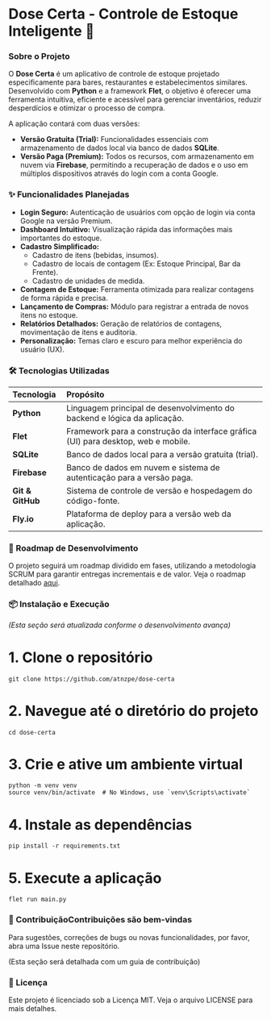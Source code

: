 # Dose Certa - Controle de Estoque Inteligente 🎯

### Sobre o Projeto

O **Dose Certa** é um aplicativo de controle de estoque projetado especificamente para bares, restaurantes e estabelecimentos similares. Desenvolvido com **Python** e a framework **Flet**, o objetivo é oferecer uma ferramenta intuitiva, eficiente e acessível para gerenciar inventários, reduzir desperdícios e otimizar o processo de compra.

A aplicação contará com duas versões:

- **Versão Gratuita (Trial):** Funcionalidades essenciais com armazenamento de dados local via banco de dados **SQLite**.
- **Versão Paga (Premium):** Todos os recursos, com armazenamento em nuvem via **Firebase**, permitindo a recuperação de dados e o uso em múltiplos dispositivos através do login com a conta Google.

### ✨ Funcionalidades Planejadas

- **Login Seguro:** Autenticação de usuários com opção de login via conta Google na versão Premium.
- **Dashboard Intuitivo:** Visualização rápida das informações mais importantes do estoque.
- **Cadastro Simplificado:**
  - Cadastro de itens (bebidas, insumos).
  - Cadastro de locais de contagem (Ex: Estoque Principal, Bar da Frente).
  - Cadastro de unidades de medida.
- **Contagem de Estoque:** Ferramenta otimizada para realizar contagens de forma rápida e precisa.
- **Lançamento de Compras:** Módulo para registrar a entrada de novos itens no estoque.
- **Relatórios Detalhados:** Geração de relatórios de contagens, movimentação de itens e auditoria.
- **Personalização:** Temas claro e escuro para melhor experiência do usuário (UX).

### 🛠️ Tecnologias Utilizadas

| Tecnologia    | Propósito                                                                      |
| :------------ | :----------------------------------------------------------------------------- |
| **Python** | Linguagem principal de desenvolvimento do backend e lógica da aplicação.        |
| **Flet** | Framework para a construção da interface gráfica (UI) para desktop, web e mobile. |
| **SQLite** | Banco de dados local para a versão gratuita (trial).                           |
| **Firebase** | Banco de dados em nuvem e sistema de autenticação para a versão paga.            |
| **Git & GitHub** | Sistema de controle de versão e hospedagem do código-fonte.                   |
| **Fly.io** | Plataforma de deploy para a versão web da aplicação.                           |

### 🚀 Roadmap de Desenvolvimento

O projeto seguirá um roadmap dividido em fases, utilizando a metodologia SCRUM para garantir entregas incrementais e de valor. Veja o roadmap detalhado [aqui](#).

### 📦 Instalação e Execução

*(Esta seção será atualizada conforme o desenvolvimento avança)*

# 1. Clone o repositório

```
git clone https://github.com/atnzpe/dose-certa
```

# 2. Navegue até o diretório do projeto

```
cd dose-certa
```

# 3. Crie e ative um ambiente virtual

```
python -m venv venv
source venv/bin/activate  # No Windows, use `venv\Scripts\activate`
```

# 4. Instale as dependências

```
pip install -r requirements.txt
```

# 5. Execute a aplicação

```
flet run main.py
```

### 🤝 ContribuiçãoContribuições são bem-vindas

Para sugestões, correções de bugs ou novas funcionalidades, por favor, abra uma Issue neste repositório.

(Esta seção será detalhada com um guia de contribuição)

### 📄 Licença

Este projeto é licenciado sob a Licença MIT. Veja o arquivo LICENSE para mais detalhes.
